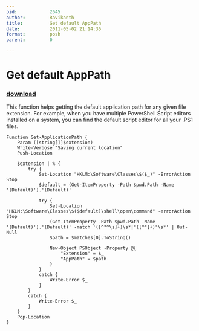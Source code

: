 ```yaml
---
pid:            2645
author:         Ravikanth
title:          Get default AppPath
date:           2011-05-02 21:14:35
format:         posh
parent:         0

---
```


# Get default AppPath

### [download](//scripts/2645.ps1)

This function helps getting the default application path for any given file extension. For example, when you have multiple PowerShell Script editors installed on a system, you can find the default script editor for all your .PS1 files.

```posh
Function Get-ApplicationPath {
    Param ([string[]]$extension)
    Write-Verbose "Saving current location"
    Push-Location
    
    $extension | % {
        try {
            Set-Location "HKLM:\Software\Classes\$($_)" -ErrorAction Stop
            $default = (Get-ItemProperty -Path $pwd.Path -Name '(Default)').'(Default)'
            
            try {
                Set-Location "HKLM:\Software\Classes\$($default)\shell\open\command" -errorAction Stop
                (Get-ItemProperty -Path $pwd.Path -Name '(Default)').'(Default)' -match '([^"^\s]+)\s*|"([^"]+)"\s*' | Out-Null
                $path = $matches[0].ToString()
        
                New-Object PSObject -Property @{
                    "Extension" = $_
                    "AppPath" = $path
                }
            }
            catch {
                Write-Error $_
            }
        }
        catch {
            Write-Error $_
        }    
    }
    Pop-Location
}
```
